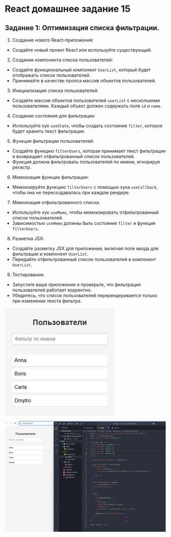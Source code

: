 # React домашнее задание 15


## Задание 1: Оптимизация списка фильтрации.


1. Создание нового React-приложения:
- Создайте новый проект React или используйте существующий.

2. Создание компонента списка пользователей:
- Создайте функциональный компонент `UserList`, который будет отображать список пользователей.
- Принимайте в качестве пропса массив объектов пользователей.

3. Инициализация списка пользователей:
- Создайте массив объектов пользователей `userList` с несколькими пользователями. Каждый объект должен содержать поля `id` и `name`.

4. Создание состояния для фильтрации:
- Используйте хук `useState`, чтобы создать состояние `filter`, которое будет хранить текст фильтрации.

5. Функция фильтрации пользователей:
- Создайте функцию `filterUsers`, которая принимает текст фильтрации и возвращает отфильтрованный список пользователей.
- Функция должна фильтровать пользователей по имени, игнорируя регистр.

6. Мемоизация функции фильтрации:
- Мемоизируйте функцию `filterUsers` с помощью хука `useCallback`, чтобы она не пересоздавалась при каждом рендере.

7. Мемоизация отфильтрованного списка:
- Используйте хук `useMemo`, чтобы мемоизировать отфильтрованный список пользователей.
- Зависимостью `useMemo` должны быть состояние `filter` и функция `filterUsers`.

8. Разметка JSX:
- Создайте разметку JSX для приложения, включая поле ввода для фильтрации и компонент `UserList`.
- Передайте отфильтрованный список пользователей в компонент `UserList`.

9. Тестирование:
- Запустите ваше приложение и проверьте, что фильтрация пользователей работает корректно.
- Убедитесь, что список пользователей перерендеривается только при изменении текста фильтра.


![скриншот](./Gifka.gif)

![скриншот](./img01.png)

